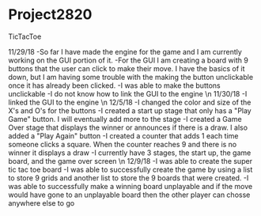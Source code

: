 # Project2820
TicTacToe

11/29/18
-So far I have made the engine for the game and I am currently
working on the GUI portion of it.
-For the GUI I am creating a board with 9 buttons that the user
can click to make their move. I have the basics of it down, but
I am having some trouble with the making the button unclickable
once it has already been clicked.
-I was able to make the buttons unclickable
-I do not know how to link the GUI to the engine
\n
11/30/18
-I linked the GUI to the engine
\n
12/5/18
-I changed the color and size of the X's and O's for the buttons
-I created a start up stage that only has a "Play Game" button. I will eventually add more to the stage
-I created a Game Over stage that displays the winner or announces if there is a draw. I also added a "Play Again" button
-I created a counter that adds 1 each time someone clicks a square. When the counter reaches 9 and there is no winner it displays a draw
-I currently have 3 stages, the start up, the game board, and the game over screen
\n
12/9/18
-I was able to create the super tic tac toe board
-I was able to successfully create the game by using a list to store 9 grids and another list to store the 9 boards that were created.
-I was able to successfully make a winning board unplayable and if the move would have gone to an unplayable board then the other player can chosse
anywhere else to go


